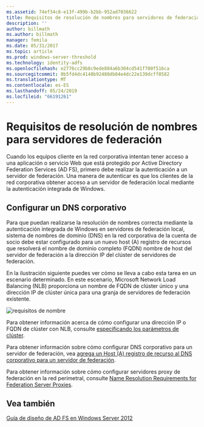 ```yaml
---
ms.assetid: 74ef34c8-e13f-499b-b2bb-952ad7036622
title: Requisitos de resolución de nombres para servidores de federación
description: ''
author: billmath
ms.author: billmath
manager: femila
ms.date: 05/31/2017
ms.topic: article
ms.prod: windows-server-threshold
ms.technology: identity-adfs
ms.openlocfilehash: e2776cc29b8c9ede884a6b304cd541f700f516ca
ms.sourcegitcommit: 0b5fd4dc4148b92480db04e4dc22e139dcff8582
ms.translationtype: MT
ms.contentlocale: es-ES
ms.lasthandoff: 05/24/2019
ms.locfileid: "66191261"
---
```

# <a name="name-resolution-requirements-for-federation-servers"></a>Requisitos de resolución de nombres para servidores de federación

Cuando los equipos cliente en la red corporativa intentan tener acceso a una aplicación o servicio Web que está protegido por Active Directory Federation Services \(AD FS\), primero debe realizar la autenticación a un servidor de federación. Una manera de autenticar es que los clientes de la red corporativa obtener acceso a un servidor de federación local mediante la autenticación integrada de Windows.  
  
## <a name="configure-corporate-dns"></a>Configurar un DNS corporativo  
Para que puedan realizarse la resolución de nombres correcta mediante la autenticación integrada de Windows en servidores de federación local, sistema de nombres de dominio \(DNS\) en la red corporativa de la cuenta de socio debe estar configurado para un nuevo host \(A\) registro de recursos que resolverá el nombre de dominio completo \(FQDN\) nombre de host del servidor de federación a la dirección IP del clúster de servidores de federación.  
  
En la ilustración siguiente puedes ver cómo se lleva a cabo esta tarea en un escenario determinado. En este escenario, Microsoft Network Load Balancing \(NLB\) proporciona un nombre de FQDN de clúster único y una dirección IP de clúster única para una granja de servidores de federación existente.  
  
![requisitos de nombre](media/adfs2_deploy_single_fs.gif)  
  
Para obtener información acerca de cómo configurar una dirección IP o FQDN de clúster con NLB, consulte [especificando los parámetros de clúster](https://go.microsoft.com/fwlink/?LinkId=75282).  
  
Para obtener información sobre cómo configurar DNS corporativo para un servidor de federación, vea [agrega un Host &#40;A&#41; registro de recurso al DNS corporativo para un servidor de federación](../../ad-fs/deployment/Add-a-Host--A--Resource-Record-to-Corporate-DNS-for-a-Federation-Server.md).  
  
Para obtener información sobre cómo configurar servidores proxy de federación en la red perimetral, consulte [Name Resolution Requirements for Federation Server Proxies](Name-Resolution-Requirements-for-Federation-Server-Proxies.md).  
  

## <a name="see-also"></a>Vea también
[Guía de diseño de AD FS en Windows Server 2012](AD-FS-Design-Guide-in-Windows-Server-2012.md)
